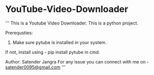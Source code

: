 # YouTube-Video-Downloader
'''
This is a Youtube Video Downloader.
This is a python project.

Prerequsties:
1) Make sure pytube is installed in your system.

If not, install using -  pip install pytube  in cmd.

Author: Satender Jangra
For any issue you can connect with me on - satender0095@gmail.com
'''
